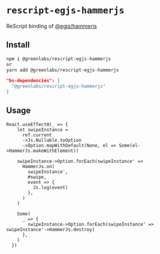 # `rescript-egjs-hammerjs`

ReScript binding of [@egjs/hammerjs](https://github.com/naver/hammer.js)

## Install

```bash
npm i @greenlabs/rescript-egjs-hammerjs
or
yarn add @greenlabs/rescript-egjs-hammerjs
```

```json
"bs-dependencies": [
  "@greenlabs/rescript-egjs-hammerjs"
]
```

## Usage

```rescript
React.useEffect0(_ => {
    let swipeInstance =
      ref.current
      ->Js.Nullable.toOption
      ->Option.mapWithDefault(None, el => Some(el->HammerJs.makeWithElement))

    swipeInstance->Option.forEach(swipeInstance' =>
      HammerJs.on(
        swipeInstance',
        #swipe,
        event => {
          Js.log(event)
        },
      )
    )

    Some(
      _ => {
        swipeInstance->Option.forEach(swipeInstance' => swipeInstance'->HammerJs.destroy)
      },
    )
  })
```
